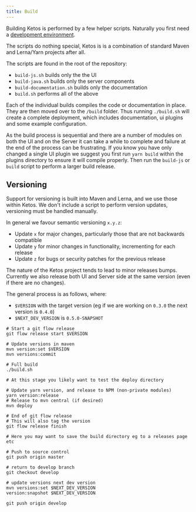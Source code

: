 ```yaml
---
title: Build
---
```


Building Ketos is performed by a few helper scripts. Naturally you first need a [development environment](dev.setup-dev-env.html).

The scripts do nothing special, Ketos is is a combination of standard Maven and Lerna/Yarn projects after all.

The scripts are found in the root of the repository:

* `build-js.sh` builds only the the UI
* `build-java.sh` builds only the server components
* `build-documentation.sh` builds only the documentation
* `build.sh` performs all of the above

Each of the individual builds compiles the code or documentation in place. They are then moved over to the `/build` folder. Thus running `./build.sh` will create a complete deployment, which includes documentation, ui plugins and some example configuration.

As the build process is sequential and there are a number of modules on both the UI and on the Server it can take a while to complete and failure at the end of the process can be frustrating. If you know you have only changed a single UI plugin we suggest you first run `yarn build` within the plugins directory to ensure it will compile properly. Then run the `build-js` or `build` script to perform a larger build release. 


## Versioning

Support for versioning is built into Maven and Lerna, and we use those within Ketos. We don't include a script to perform version updates, versioning must be handled manually. 

In general we favour semantic versioning `x.y.z`:

* Update `x` for major changes, particularly those that are not backwards compatible
* Update `y` for minor changes in functionality, incrementing for each release
* Update `z` for bugs or security patches for the previous release

The nature of the Ketos project tends to lead to minor releases bumps. Currently we also release both UI and Server side at the same version (even if there are no changes). 

The general process is as follows, where:

* `$VERSION` with the target version (eg if we are working on `0.3.0` the next version is `0.4.0`)
* `$NEXT_DEV_VERSION` is `0.5.0-SNAPSHOT` 

```
# Start a git flow release
git flow release start $VERSION

# Update versions in maven
mvn version:set $VERSION
mvn versions:commit

# Full build
./build.sh

# At this stage you likely want to test the deploy directory

# Update yarn version, and release to NPM (non-private modules)
yarn version:release
# Release to mvn central (if desired)
mvn deploy

# End of git flow release
# This will also tag the version
git flow release finish

# Here you may want to save the build directory eg to a releases page etc

# Push to source control
git push origin master

# return to develop branch
git checkout develop

# update versions next dev version
mvn versions:set $NEXT_DEV_VERSION
version:snapshot $NEXT_DEV_VERSION

git push origin develop
```